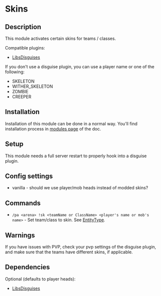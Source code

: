# Skins

## Description

This module activates certain skins for teams / classes. 

Compatible plugins:
- [LibsDisguises](https://www.spigotmc.org/resources/libs-disguises-free.81/)

If you don't use a disguise plugin, 
you can use a player name or one of the following:

- SKELETON
- WITHER_SKELETON
- ZOMBIE
- CREEPER 


## Installation

Installation of this module can be done in a normal way. You'll find installation process in [modules page](../modules.md#installing-modules) of the doc.

## Setup

This module needs a full server restart to properly hook into a disguise plugin.

## Config settings

- vanilla \- should we use player/mob heads instead of modded skins? 

## Commands

- `/pa <arena> !sk <teamName or ClassName> <player's name or mob's name>` \- Set team/class to skin. See [EntityType](https://hub.spigotmc.org/javadocs/spigot/org/bukkit/entity/EntityType.html).

## Warnings

If you have issues with PVP, check your pvp settings of the disguise plugin, and make sure that the teams have different skins, if applicable.

## Dependencies

Optional (defaults to player heads): 
- [LibsDisguises](https://www.spigotmc.org/resources/libs-disguises-free.81/)


